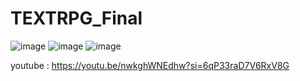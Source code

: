 # TEXTRPG_Final
![image](https://github.com/sasasa6391/TEXTRPG_Final/assets/169485480/b5b492cd-3ad6-43d1-90aa-8c3db66b47a0)
![image](https://github.com/sasasa6391/TEXTRPG_Final/assets/169485480/1c508a9e-8473-4259-b2fd-64d7ebfcbb5d)
![image](https://github.com/sasasa6391/TEXTRPG_Final/assets/169485480/d2e5ebd8-0f65-4cbd-9ee2-546705746ae7)

youtube : https://youtu.be/nwkghWNEdhw?si=6qP33raD7V6RxV8G

